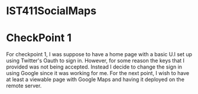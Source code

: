 # IST411SocialMaps

# CheckPoint 1
For checkpoint 1, I was suppose to have a home page with a basic U.I set up using Twitter's Oauth to sign in. However, for some reason the keys that I provided was not being accepted. Instead I decide to change the sign in using Google since it was working for me. For the next point, I wish to have at least a viewable page with Google Maps and having it deployed on the remote server. 
